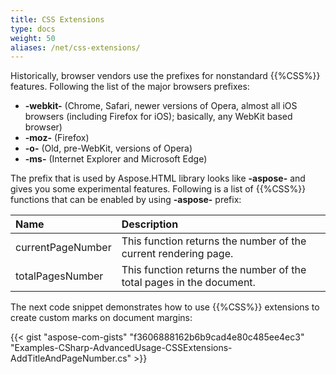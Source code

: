 ```yaml
---
title: CSS Extensions
type: docs
weight: 50
aliases: /net/css-extensions/
---
```


Historically, browser vendors use the prefixes for nonstandard {{%CSS%}} features. Following the list of the major browsers prefixes:

- **-webkit-** (Chrome, Safari, newer versions of Opera, almost all iOS browsers (including Firefox for iOS); basically, any WebKit based browser)
- **-moz-** (Firefox)
- **-o-** (Old, pre-WebKit, versions of Opera)
- **-ms-** (Internet Explorer and Microsoft Edge)

The prefix that is used by Aspose.HTML library looks like **-aspose-** and gives you some experimental features. Following is a list of {{%CSS%}} functions that can be enabled by using **-aspose-** prefix:

|**Name**|**Description**|
| :- | :- |
|currentPageNumber |This function returns the number of the current rendering page.|
|totalPagesNumber |This function returns the number of the total pages in the document.|
The next code snippet demonstrates how to use {{%CSS%}} extensions to create custom marks on document margins: 

{{< gist "aspose-com-gists" "f3606888162b6b9cad4e80c485ee4ec3" "Examples-CSharp-AdvancedUsage-CSSExtensions-AddTitleAndPageNumber.cs" >}}
